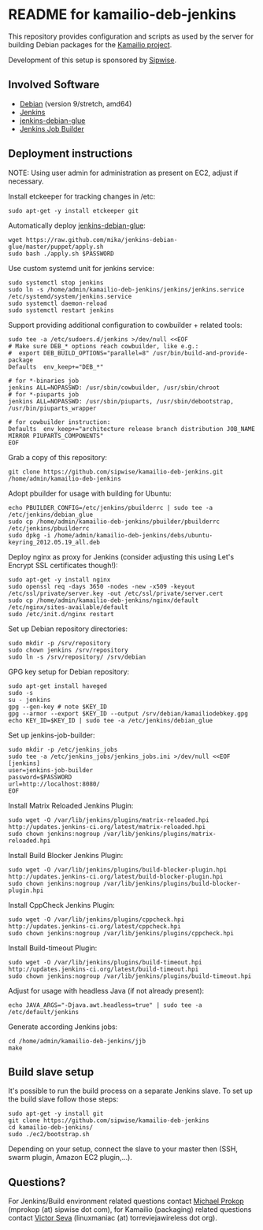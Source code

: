 README for kamailio-deb-jenkins
===============================

This repository provides configuration and scripts as used by the server
for building Debian packages for the [Kamailio project](http://www.kamailio.org/).

Development of this setup is sponsored by [Sipwise](http://www.sipwise.com/).


Involved Software
-----------------

* [Debian](https://www.debian.org/) (version 9/stretch, amd64)
* [Jenkins](https://jenkins.io/)
* [jenkins-debian-glue](https://jenkins-debian-glue.org/)
* [Jenkins Job Builder](https://docs.openstack.org/infra/jenkins-job-builder/)


Deployment instructions
-----------------------

NOTE: Using user admin for administration as present on EC2, adjust if necessary.

Install etckeeper for tracking changes in /etc:

    sudo apt-get -y install etckeeper git

Automatically deploy [jenkins-debian-glue](http://jenkins-debian-glue.org/):

    wget https://raw.github.com/mika/jenkins-debian-glue/master/puppet/apply.sh
    sudo bash ./apply.sh $PASSWORD

Use custom systemd unit for jenkins service:

    sudo systemctl stop jenkins
    sudo ln -s /home/admin/kamailio-deb-jenkins/jenkins/jenkins.service /etc/systemd/system/jenkins.service
    sudo systemctl daemon-reload
    sudo systemctl restart jenkins

Support providing additional configuration to cowbuilder + related tools:

    sudo tee -a /etc/sudoers.d/jenkins >/dev/null <<EOF
    # Make sure DEB_* options reach cowbuilder, like e.g.:
    #  export DEB_BUILD_OPTIONS="parallel=8" /usr/bin/build-and-provide-package
    Defaults  env_keep+="DEB_*"

    # for *-binaries job
    jenkins ALL=NOPASSWD: /usr/sbin/cowbuilder, /usr/sbin/chroot
    # for *-piuparts job
    jenkins ALL=NOPASSWD: /usr/sbin/piuparts, /usr/sbin/debootstrap, /usr/bin/piuparts_wrapper

    # for cowbuilder instruction:
    Defaults  env_keep+="architecture release branch distribution JOB_NAME MIRROR PIUPARTS_COMPONENTS"
    EOF

Grab a copy of this repository:

    git clone https://github.com/sipwise/kamailio-deb-jenkins.git /home/admin/kamailio-deb-jenkins

Adopt pbuilder for usage with building for Ubuntu:

    echo PBUILDER_CONFIG=/etc/jenkins/pbuilderrc | sudo tee -a /etc/jenkins/debian_glue
    sudo cp /home/admin/kamailio-deb-jenkins/pbuilder/pbuilderrc /etc/jenkins/pbuilderrc
    sudo dpkg -i /home/admin/kamailio-deb-jenkins/debs/ubuntu-keyring_2012.05.19_all.deb

Deploy nginx as proxy for Jenkins (consider adjusting this using Let's Encrypt SSL certificates though!):

    sudo apt-get -y install nginx
    sudo openssl req -days 3650 -nodes -new -x509 -keyout /etc/ssl/private/server.key -out /etc/ssl/private/server.cert
    sudo cp /home/admin/kamailio-deb-jenkins/nginx/default /etc/nginx/sites-available/default
    sudo /etc/init.d/nginx restart

Set up Debian repository directories:

    sudo mkdir -p /srv/repository
    sudo chown jenkins /srv/repository
    sudo ln -s /srv/repository/ /srv/debian

GPG key setup for Debian repository:

    sudo apt-get install haveged
    sudo -s
    su - jenkins
    gpg --gen-key # note $KEY_ID
    gpg --armor --export $KEY_ID --output /srv/debian/kamailiodebkey.gpg
    echo KEY_ID=$KEY_ID | sudo tee -a /etc/jenkins/debian_glue

Set up jenkins-job-builder:

    sudo mkdir -p /etc/jenkins_jobs
    sudo tee -a /etc/jenkins_jobs/jenkins_jobs.ini >/dev/null <<EOF
    [jenkins]
    user=jenkins-job-builder
    password=$PASSWORD
    url=http://localhost:8080/
    EOF

Install Matrix Reloaded Jenkins Plugin:

    sudo wget -O /var/lib/jenkins/plugins/matrix-reloaded.hpi http://updates.jenkins-ci.org/latest/matrix-reloaded.hpi
    sudo chown jenkins:nogroup /var/lib/jenkins/plugins/matrix-reloaded.hpi

Install Build Blocker Jenkins Plugin:

    sudo wget -O /var/lib/jenkins/plugins/build-blocker-plugin.hpi http://updates.jenkins-ci.org/latest/build-blocker-plugin.hpi
    sudo chown jenkins:nogroup /var/lib/jenkins/plugins/build-blocker-plugin.hpi

Install CppCheck Jenkins Plugin:

    sudo wget -O /var/lib/jenkins/plugins/cppcheck.hpi http://updates.jenkins-ci.org/latest/cppcheck.hpi
    sudo chown jenkins:nogroup /var/lib/jenkins/plugins/cppcheck.hpi

Install Build-timeout Plugin:

    sudo wget -O /var/lib/jenkins/plugins/build-timeout.hpi http://updates.jenkins-ci.org/latest/build-timeout.hpi
    sudo chown jenkins:nogroup /var/lib/jenkins/plugins/build-timeout.hpi

Adjust for usage with headless Java (if not already present):

    echo JAVA_ARGS="-Djava.awt.headless=true" | sudo tee -a /etc/default/jenkins

Generate according Jenkins jobs:

    cd /home/admin/kamailio-deb-jenkins/jjb
    make

Build slave setup
-----------------

It's possible to run the build process on a separate Jenkins slave.
To set up the build slave follow those steps:

    sudo apt-get -y install git
    git clone https://github.com/sipwise/kamailio-deb-jenkins
    cd kamailio-deb-jenkins/
    sudo ./ec2/bootstrap.sh

Depending on your setup, connect the slave to your master then (SSH, swarm plugin, Amazon EC2 plugin,...).

Questions?
----------

For Jenkins/Build environment related questions contact [Michael Prokop](https://github.com/mika/) (mprokop (at) sipwise dot com),
for Kamailio (packaging) related questions contact [Victor Seva](https://github.com/linuxmaniac/) (linuxmaniac (at) torreviejawireless dot org).
